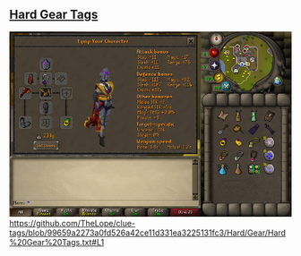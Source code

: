 ## [Hard Gear Tags](Hard%20Gear%20Tags.txt)

![Hard Gear](../../Docs/Hard%20Gear.png)
https://github.com/TheLope/clue-tags/blob/99659a2273a0fd526a42ce11d331ea3225131fc3/Hard/Gear/Hard%20Gear%20Tags.txt#L1
